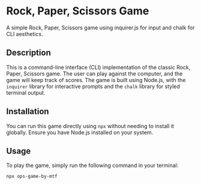 # Rock, Paper, Scissors Game

A simple Rock, Paper, Scissors game using inquirer.js for input and chalk for CLI aesthetics.

## Description

This is a command-line interface (CLI) implementation of the classic Rock, Paper, Scissors game. The user can play against the computer, and the game will keep track of scores. The game is built using Node.js, with the `inquirer` library for interactive prompts and the `chalk` library for styled terminal output.

## Installation

You can run this game directly using `npx` without needing to install it globally. Ensure you have Node.js installed on your system.

## Usage

To play the game, simply run the following command in your terminal:

```bash
npx ops-game-by-mtf


